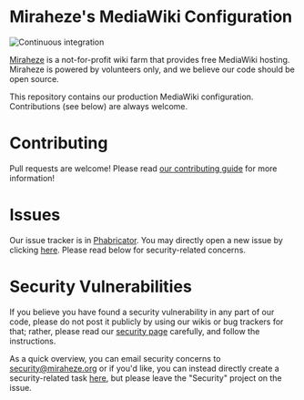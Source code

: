 # Miraheze's MediaWiki Configuration

![Continuous integration](https://github.com/miraheze/mw-config/workflows/Continuous%20integration/badge.svg)

[Miraheze](https://meta.miraheze.org/wiki/Special:MyLanguage/Miraheze) is a not-for-profit wiki farm that provides free MediaWiki hosting. Miraheze is powered by volunteers only, and we believe our code should be open source.

This repository contains our production MediaWiki configuration. Contributions (see below) are always welcome.

# Contributing

Pull requests are welcome! Please read [our contributing guide](.github/CONTRIBUTING.md) for more information!

# Issues

Our issue tracker is in [Phabricator](https://phabricator.miraheze.org/maniphest/). You may directly open a new issue by clicking [here](https://phabricator.miraheze.org/maniphest/task/edit/form/1/). Please read below for security-related concerns.

# Security Vulnerabilities

If you believe you have found a security vulnerability in any part of our code, please do not post it publicly by using our wikis or bug trackers for that; rather, please read our [security page](https://meta.miraheze.org/wiki/Special:MyLanguage/Security) carefully, and follow the instructions.

As a quick overview, you can email security concerns to security@miraheze.org or if you'd like, you can instead directly create a security-related task [here](https://phabricator.miraheze.org/maniphest/task/edit/form/2/), but please leave the "Security" project on the issue.
